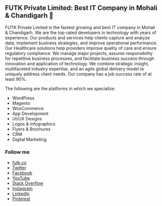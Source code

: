 <h2 dir="auto">FUTK Private Limited: Best IT Company in Mohali & Chandigarh&nbsp;👋</h2>
<p dir="auto">FUTK Private Limited is the fastest growing and best IT company in Mohali & Chandigarh. We are the top-rated developers in technology with years of experience. Our products and services help clients capture and analyze data, implement business strategies, and improve operational performance. Our Healthcare solutions help providers improve quality of care and ensure regulatory compliance. We manage major projects, assume responsibility for repetitive business processes, and facilitate business success through innovation and application of technology. We combine strategic insight, multifaceted industry expertise, and an agile global delivery model to uniquely address client needs. Our company has a job success rate of at least 90%.</p>

The following are the platforms in which we specialize:

  - WordPress
  - Magento
  - WooCommerce
  - App Development
  - UI/UX Designs
  - Logos & Infographics
  - Flyers & Brochures
  - CRM
  - Digital Marketing
<h3 dir="auto">
<a id="user-content-follow-me" class="anchor" href="https://github.com/darekkay#follow-me" aria-hidden="true"></a>Follow me</h3>
<ul dir="auto">

<li><a href="https://futk.co/" rel="nofollow">futk.co</a></li>
<li><a href="https://twitter.com/FuTkPvtLtd" rel="nofollow">Twitter</a></li>
<li><a href="https://www.facebook.com/FUTKPrivateLimited" rel="nofollow">Facebook</a></li>
<li><a href="https://www.youtube.com/channel/UCLMZzhZk52Je8_RuMATk8iw" rel="nofollow">YouTube</a></li>
<li><a href="https://stackoverflow.com/users/17642642/futk-private-limited" rel="nofollow">Stack Overflow </a></li>
<li><a href="https://www.instagram.com/futk_private_limited/" rel="nofollow">Instagram </a></li>
  
<li><a href="https://www.linkedin.com/company/futk-private-limited/mycompany/" rel="nofollow">LinkedIn</a></li>
<li><a href="https://in.pinterest.com/futkprivatelimited/_created/" rel="nofollow">Pinterest </a></li>
</ul>
